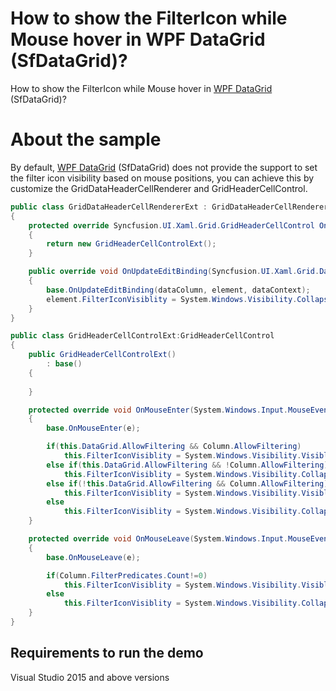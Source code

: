 # How to show the FilterIcon while Mouse hover in WPF DataGrid (SfDataGrid)?

How to show the FilterIcon while Mouse hover in [WPF DataGrid](https://www.syncfusion.com/wpf-ui-controls/datagrid) (SfDataGrid)?

# About the sample

By default, [WPF DataGrid](https://www.syncfusion.com/wpf-ui-controls/datagrid) (SfDataGrid) does not provide the support to set the filter icon visibility based on mouse positions, you can achieve this by customize the GridDataHeaderCellRenderer and GridHeaderCellControl.

```c#
public class GridDataHeaderCellRendererExt : GridDataHeaderCellRenderer
{
    protected override Syncfusion.UI.Xaml.Grid.GridHeaderCellControl OnCreateEditUIElement()
    {
        return new GridHeaderCellControlExt();
    }

    public override void OnUpdateEditBinding(Syncfusion.UI.Xaml.Grid.DataColumnBase dataColumn, Syncfusion.UI.Xaml.Grid.GridHeaderCellControl element, object dataContext)
    {
        base.OnUpdateEditBinding(dataColumn, element, dataContext);
        element.FilterIconVisiblity = System.Windows.Visibility.Collapsed;
    }
}

public class GridHeaderCellControlExt:GridHeaderCellControl
{
    public GridHeaderCellControlExt()
        : base()
    {
            
    }

    protected override void OnMouseEnter(System.Windows.Input.MouseEventArgs e)
    {
        base.OnMouseEnter(e);

        if(this.DataGrid.AllowFiltering && Column.AllowFiltering)
            this.FilterIconVisiblity = System.Windows.Visibility.Visible;
        else if(this.DataGrid.AllowFiltering && !Column.AllowFiltering)
            this.FilterIconVisiblity = System.Windows.Visibility.Collapsed;
        else if(!this.DataGrid.AllowFiltering && Column.AllowFiltering)
            this.FilterIconVisiblity = System.Windows.Visibility.Visible;
        else
            this.FilterIconVisiblity = System.Windows.Visibility.Collapsed;
    }

    protected override void OnMouseLeave(System.Windows.Input.MouseEventArgs e)
    {
        base.OnMouseLeave(e);

        if(Column.FilterPredicates.Count!=0)
            this.FilterIconVisiblity = System.Windows.Visibility.Visible;
        else
            this.FilterIconVisiblity = System.Windows.Visibility.Collapsed;
    }
}
```
## Requirements to run the demo
 Visual Studio 2015 and above versions
